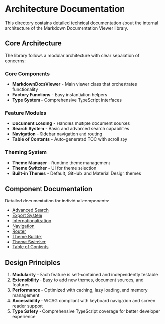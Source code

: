 # Architecture Documentation

This directory contains detailed technical documentation about the internal architecture of the Markdown Documentation Viewer library.

## Core Architecture

The library follows a modular architecture with clear separation of concerns:

### Core Components

- **MarkdownDocsViewer** - Main viewer class that orchestrates functionality
- **Factory Functions** - Easy instantiation helpers
- **Type System** - Comprehensive TypeScript interfaces

### Feature Modules

- **Document Loading** - Handles multiple document sources
- **Search System** - Basic and advanced search capabilities
- **Navigation** - Sidebar navigation and routing
- **Table of Contents** - Auto-generated TOC with scroll spy

### Theming System

- **Theme Manager** - Runtime theme management
- **Theme Switcher** - UI for theme selection
- **Built-in Themes** - Default, GitHub, and Material Design themes

## Component Documentation

Detailed documentation for individual components:

- [Advanced Search](./components/advanced-search.md)
- [Export System](./components/export.md)
- [Internationalization](./components/i18n.md)
- [Navigation](./components/navigation.md)
- [Router](./components/router.md)
- [Theme Builder](./components/theme-builder.md)
- [Theme Switcher](./components/theme-switcher.md)
- [Table of Contents](./components/toc.md)

## Design Principles

1. **Modularity** - Each feature is self-contained and independently testable
2. **Extensibility** - Easy to add new themes, document sources, and features
3. **Performance** - Optimized with caching, lazy loading, and memory management
4. **Accessibility** - WCAG compliant with keyboard navigation and screen reader support
5. **Type Safety** - Comprehensive TypeScript coverage for better developer experience
